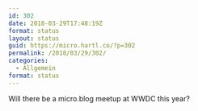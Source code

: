 ```yaml
---
id: 302
date: 2018-03-29T17:48:19Z
format: status
layout: status
guid: https://micro.hartl.co/?p=302
permalink: /2018/03/29/302/
categories:
  - Allgemein
format: status
---
```

Will there be a micro.blog meetup at WWDC this year?